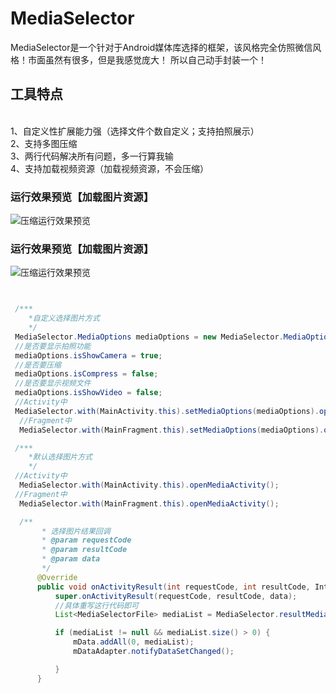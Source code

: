 # MediaSelector
MediaSelector是一个针对于Android媒体库选择的框架，该风格完全仿照微信风格！市面虽然有很多，但是我感觉庞大！
所以自己动手封装一个！
## 工具特点
</br>1、自定义性扩展能力强（选择文件个数自定义；支持拍照展示）
</br>2、支持多图压缩
</br>3、两行代码解决所有问题，多一行算我输
</br>4、支持加载视频资源（加载视频资源，不会压缩）
### 运行效果预览【加载图片资源】
![压缩运行效果预览](./MediaSelectorGif.gif)

### 运行效果预览【加载图片资源】
![压缩运行效果预览](./MediaSelectorVideoGif.gif)

```java


 /***
    *自定义选择图片方式
    */
 MediaSelector.MediaOptions mediaOptions = new MediaSelector.MediaOptions();
 //是否要显示拍照功能
 mediaOptions.isShowCamera = true;
 //是否要压缩
 mediaOptions.isCompress = false;
 //是否要显示视频文件
 mediaOptions.isShowVideo = false;
 //Activity中
 MediaSelector.with(MainActivity.this).setMediaOptions(mediaOptions).openMediaActivity();
  //Fragment中
  MediaSelector.with(MainFragment.this).setMediaOptions(mediaOptions).openMediaActivity();

 /***
    *默认选择图片方式
    */
 //Activity中
  MediaSelector.with(MainActivity.this).openMediaActivity();
 //Fragment中
  MediaSelector.with(MainFragment.this).openMediaActivity();

  /**
       * 选择图片结果回调
       * @param requestCode
       * @param resultCode
       * @param data
       */
      @Override
      public void onActivityResult(int requestCode, int resultCode, Intent data) {
          super.onActivityResult(requestCode, resultCode, data);
          //具体重写这行代码即可
          List<MediaSelectorFile> mediaList = MediaSelector.resultMediaFile(data);

          if (mediaList != null && mediaList.size() > 0) {
              mData.addAll(0, mediaList);
              mDataAdapter.notifyDataSetChanged();

          }
      }